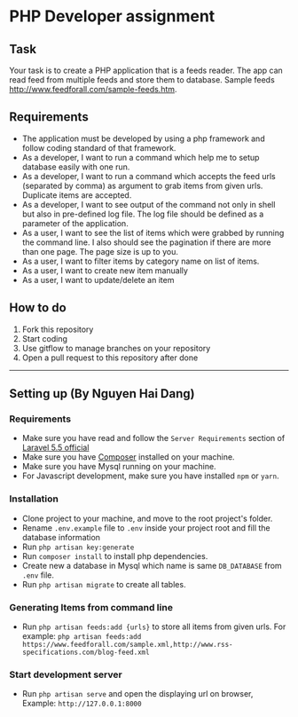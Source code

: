 # PHP Developer assignment

## Task

Your task is to create a PHP application that is a feeds reader. The app can read feed from multiple feeds and store them to database. Sample feeds http://www.feedforall.com/sample-feeds.htm.

## Requirements
- The application must be developed by using a php framework and follow coding standard of that framework.
- As a developer, I want to run a command which help me to setup database easily with one run.
- As a developer, I want to run a command which accepts the feed urls (separated by comma) as argument to grab items from given urls. Duplicate items are accepted.
- As a developer, I want to see output of the command not only in shell but also in pre-defined log file. The log file should be defined as a parameter of the application.
- As a user, I want to see the list of items which were grabbed by running the command line. I also should see the pagination if there are more than one page. The page size is up to you.
- As a user, I want to filter items by category name on list of items.
- As a user, I want to create new item manually
- As a user, I want to update/delete an item

## How to do
1. Fork this repository
2. Start coding
3. Use gitflow to manage branches on your repository
4. Open a pull request to this repository after done

---

## Setting up (By Nguyen Hai Dang)

### Requirements
 - Make sure you have read and follow the `Server Requirements` section of [Laravel 5.5 official](https://laravel.com/docs/5.5)
 - Make sure you have [Composer](https://getcomposer.org/) installed on your machine.
 - Make sure you have Mysql running on your machine.
 - For Javascript development, make sure you have installed `npm` or `yarn`.

 ### Installation
 - Clone project to your machine, and move to the root project's folder.
 - Rename `.env.example` file to `.env` inside your project root and fill the database information
 - Run `php artisan key:generate`
 - Run `composer install` to install php dependencies.
 - Create new a database in Mysql which name is same `DB_DATABASE` from `.env` file.
 - Run `php artisan migrate` to create all tables.

 ### Generating Items from command line
  - Run `php artisan feeds:add {urls}` to store all items from given urls. For example: `php artisan feeds:add https://www.feedforall.com/sample.xml,http://www.rss-specifications.com/blog-feed.xml`

 ### Start development server
  - Run `php artisan serve` and open the displaying url on browser, Example: `http://127.0.0.1:8000`